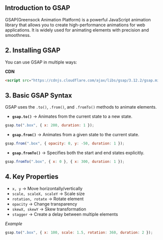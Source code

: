 ## Introduction to GSAP

GSAP(Greensock Animation Platform) is a powerful JavaScript animation library that allows you to create high-performance animations for web applications. It is widely used for animating elements with precision and smoothness.

## 2. Installing GSAP

You can use GSAP in multiple ways:

**CDN**
```html
<script src="https://cdnjs.cloudflare.com/ajax/libs/gsap/3.12.2/gsap.min.js"></script>
```

## 3. Basic GSAP Syntax

GSAP uses the `.to()`, `.from()`, and `.fromTo()` methods to animate elements.

- **`gsap.to()`** → Animates from the current state to a new state.

```js
gsap.to(".box", { x: 200, duration: 1 });
```

- **`gsap.from()`** → Animates from a given state to the current state.

```js
gsap.from(".box", { opacity: 0, y: -50, duration: 1 });
```

- **`gsap.fromTo()`** → Specifies both the start and end states explicitly.

```js
gsap.fromTo(".box", { x: 0 }, { x: 300, duration: 1 });
```

## 4. Key Properties

- `x, y` → Move horizontally/vertically
- `scale, scaleX, scaleY` → Scale size
- `rotation, rotate` → Rotate element
- `opacity` → Change transparency
- `skewX, skewY` → Skew transformation
- `stagger` → Create a delay between multiple elements

*Example*

```js
gsap.to(".box", { x: 100, scale: 1.5, rotation: 360, duration: 2 });
```


